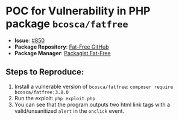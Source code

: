 # POC for Vulnerability in PHP package `bcosca/fatfree`

- **Issue**: [#850](https://github.com/bcosca/fatfree/issues/850)
- **Package Repository**: [Fat-Free GitHub](https://github.com/bcosca/fatfree)
- **Package Manager**: [Packagist Fat-Free](https://packagist.org/packages/bcosca/fatfree)

## Steps to Reproduce:

1. Install a vulnerable version of `bcosca/fatfree`: ```composer require bcosca/fatfree:3.8.0```
2. Run the exploit: ```php exploit.php```
3. You can see that the program outputs two html link tags with a valid/unsanitized `alert` in the `onclick` event.